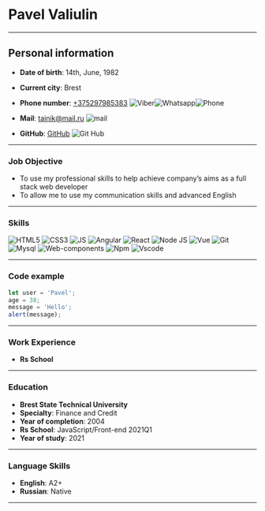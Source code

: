 
**Pavel Valiulin** 
============
-------
## Personal information
- **Date of birth**: 14th, June, 1982 
- **Current city**: Brest
- **Phone number**: [+375297985383](tel:+375297985383) ![Viber](https://img.icons8.com/color/20/000000/viber.png)![Whatsapp](https://img.icons8.com/color/20/000000/whatsapp--v1.png)![Phone](https://img.icons8.com/color/20/000000/phone.png)

- **Mail**: tainik@mail.ru ![mail](https://img.icons8.com/color/20/000000/apple-mail.png)
- **GitHub**: [GitHub](https://github.com/ipavel82) ![Git Hub](https://img.icons8.com/color/20/000000/github--v1.png)
***
### Job Objective
- To use my professional skills to help achieve company’s aims as a full stack web developer
- To allow me to use my communication skills and advanced English

***
### Skills
![HTML5](https://img.icons8.com/color/30/000000/html-5.png) ![CSS3](https://img.icons8.com/color/30/000000/css3.png) ![JS](https://img.icons8.com/color/30/000000/javascript.png) ![Angular](https://img.icons8.com/color/30/000000/angularjs.png) ![React](https://img.icons8.com/color/30/000000/react-native.png) ![Node JS](https://img.icons8.com/color/30/000000/nodejs.png) ![Vue](https://img.icons8.com/color/30/000000/vue-js.png) ![Git](https://img.icons8.com/color/30/000000/git.png) ![Mysql](https://img.icons8.com/color/48/000000/mysql-logo.png) ![Web-components](https://img.icons8.com/color/30/000000/web-components.png) ![Npm](https://img.icons8.com/color/30/000000/npm.png)  ![Vscode](https://img.icons8.com/color/30/000000/visual-studio-code-2019.png)

***
### Code example
```javascript
let user = 'Pavel'; 
age = 38; 
message = 'Hello';
alert(message);
```
***
### Work Experience
- **Rs School**
***
### Education
- **Brest State Technical University** 
- **Specialty**: Finance and Credit
- **Year of completion**: 2004
- **Rs School**: JavaScript/Front-end 2021Q1
- **Year of study**: 2021
***
### Language Skills
- **English**: A2+
- **Russian**: Native
 ***
